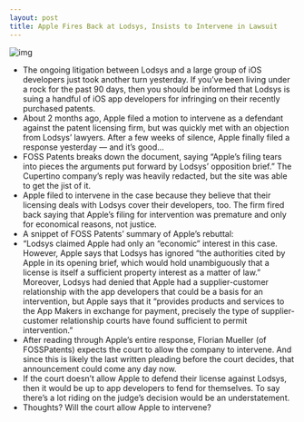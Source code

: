 ```yaml
---
layout: post
title: Apple Fires Back at Lodsys, Insists to Intervene in Lawsuit
---
```

![img](http://media.idownloadblog.com/wp-content/uploads/2010/07/Lawsuit-e1302038574242.jpg)
* The ongoing litigation between Lodsys and a large group of iOS developers just took another turn yesterday. If you’ve been living under a rock for the past 90 days, then you should be informed that Lodsys is suing a handful of iOS app developers for infringing on their recently purchased patents.
* About 2 months ago, Apple filed a motion to intervene as a defendant against the patent licensing firm, but was quickly met with an objection from Lodsys’ lawyers. After a few weeks of silence, Apple finally filed a response yesterday — and it’s good…
* FOSS Patents breaks down the document, saying “Apple’s filing tears into pieces the arguments put forward by Lodsys’ opposition brief.” The Cupertino company’s reply was heavily redacted, but the site was able to get the jist of it.
* Apple filed to intervene in the case because they believe that their licensing deals with Lodsys cover their developers, too. The firm fired back saying that Apple’s filing for intervention was premature and only for economical reasons, not justice.
* A snippet of FOSS Patents’ summary of Apple’s rebuttal:
* “Lodsys claimed Apple had only an “economic” interest in this case. However, Apple says that Lodsys has ignored “the authorities cited by Apple in its opening brief, which would hold unambiguously that a license is itself a sufficient property interest as a matter of law.” Moreover, Lodsys had denied that Apple had a supplier-customer relationship with the app developers that could be a basis for an intervention, but Apple says that it “provides products and services to the App Makers in exchange for payment, precisely the type of supplier-customer relationship courts have found sufficient to permit intervention.”
* After reading through Apple’s entire response, Florian Mueller (of FOSSPatents) expects the court to allow the company to intervene. And since this is likely the last written pleading before the court decides, that announcement could come any day now.
* If the court doesn’t allow Apple to defend their license against Lodsys, then it would be up to app developers to fend for themselves. To say there’s a lot riding on the judge’s decision would be an understatement.
* Thoughts? Will the court allow Apple to intervene?

